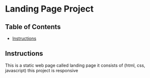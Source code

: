 # Landing Page Project

## Table of Contents

* [Instructions](#instructions)

## Instructions

This is a static web page called landing page it consists of (html, css, javascript) this project is responsive
